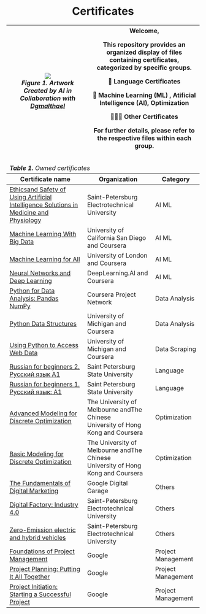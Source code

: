 <div>
 <h1 align="center"> Certificates</h1>
  
<table><thead>
  <tr>
    <th><img src="https://github.com/Dgmalthael/Certificates/assets/85357861/29b31ad3-8785-4a47-a067-edd909609e3a" > </br> <i><b>Figure 1.</b> Artwork Created by AI in Collaboration with  <a href="https://github.com/Dgmalthael" target="_blank" rel="noopener noreferrer">Dgmalthael</a> </i></th>
    <th>Welcome,

  This repository provides an organized display of files containing certificates, categorized by specific groups.

  🙊 Language Certificates

  🤖 Machine Learning (ML) , Atificial Intelligence (AI), Optimization

  👨🏻‍💻 Other Certificates

 For further details, please refer to the respective files within each group.</th>
    
  </tr></thead>

</div>
  




<table><thead>

 <tr>
<td colspan="3"><i><b>Table 1.</b> Owned certificates</i> </td>

  
  <tr>
    <th>Certificate name </th>
    <th>Organization</th>
    <th>Category</th>
  </tr></thead>
<tbody>
  <tr>
    <td><a href="https://github.com/Dgmalthael/Certificates/blob/main/documents/certificate/AINE_Geles%20Ugur%20Can%20Deniz.pdf" target="_blank" rel="noopener noreferrer">Ethicsand Safety of Using Artificial Intelligence Solutions in Medicine and Physiology</a></td>
    <td>Saint-Petersburg Electrotechnical University</td>
    <td>AI  ML </td>
  </tr>
  <tr>
    <td><a href="https://github.com/Dgmalthael/Certificates/blob/main/documents/certificate/BD_Geles%20Ugur%20Can%20Deniz.pdf" target="_blank" rel="noopener noreferrer">Machine Learning With Big Data</a></td>
    <td>University of California San Diego and Coursera</td>
    <td>AI  ML </td>
  </tr>
  <tr>
    <td><a href="https://github.com/Dgmalthael/Certificates/blob/main/documents/certificate/ML_Geles%20Ugur%20Can%20Deniz.pdf" target="_blank" rel="noopener noreferrer">Machine Learning for All</a></td>
    <td>University of London and Coursera</td>
    <td>AI  ML </td>
  </tr>
  <tr>
    <td><a href="https://github.com/Dgmalthael/Certificates/blob/main/documents/certificate/NN_Geles%20Ugur%20Can%20Deniz.pdf" target="_blank" rel="noopener noreferrer">Neural Networks and Deep Learning</a></td>
    <td>DeepLearning.AI and Coursera</td>
    <td>AI  ML </td>
  </tr>
  <tr>
    <td><a href="https://github.com/Dgmalthael/Certificates/blob/main/documents/certificate/GP_Pandas_NumPy_Geles_Ugur_Can_Deniz.pdf" target="_blank" rel="noopener noreferrer">Python for Data Analysis: Pandas NumPy</a></td>
    <td>Coursera Project Network</td>
    <td>Data Analysis</td>
  </tr>
  <tr>
    <td><a href="https://github.com/Dgmalthael/Certificates/blob/main/documents/certificate/PYDT_Geles%20Ugur%20Can%20Deniz.pdf" target="_blank" rel="noopener noreferrer">Python Data Structures</a></td>
    <td>University of Michigan and Coursera </td>
    <td>Data Analysis</td>
  </tr>
  <tr>
    <td><a href="https://github.com/Dgmalthael/Certificates/blob/main/documents/certificate/PYWA_Geles%20Ugur%20Can%20Deniz.pdf" target="_blank" rel="noopener noreferrer">Using Python to Access Web Data</a></td>
    <td>University of Michigan and Coursera </td>
    <td>Data Scraping </td>
  </tr>
  <tr>
    <td><a href="https://github.com/Dgmalthael/Certificates/blob/main/documents/certificate/RU_A1(2)_Geles%20Ugur%20Can%20Deniz.pdf" target="_blank" rel="noopener noreferrer">Russian for beginners 2. Русский язык A1</a></td>
    <td>Saint Petersburg State University</td>
    <td>Language </td>
  </tr>
  <tr>
    <td><a href="https://github.com/Dgmalthael/Certificates/blob/main/documents/certificate/RU_A1_Geles%20Ugur%20Can%20Deniz.pdf" target="_blank" rel="noopener noreferrer">Russian for beginners 1. Русский язык: A1</a></td>
    <td>Saint Petersburg State University</td>
    <td>Language </td>
  </tr>
  <tr>
    <td><a href="https://github.com/Dgmalthael/Certificates/blob/main/documents/certificate/AOP_Geles%20Ugur%20Can%20Deniz.pdf" target="_blank" rel="noopener noreferrer">Advanced Modeling for Discrete Optimization</a></td>
    <td>The University of Melbourne andThe Chinese<br>University of Hong Kong and Coursera</td>
    <td>Optimization</td>
  </tr>
  <tr>
    <td><a href="https://github.com/Dgmalthael/Certificates/blob/main/documents/certificate/MOP_Geles%20Ugur%20Can%20Deniz.pdf" target="_blank" rel="noopener noreferrer">Basic Modeling for Discrete Optimization</a></td>
    <td>The University of Melbourne andThe Chinese<br>University of Hong Kong and Coursera</td>
    <td>Optimization</td>
  </tr>
  <tr>
    <td><a href="https://github.com/Dgmalthael/Certificates/blob/main/documents/certificate/BM_Geles%20Ugur%20Can%20Deniz.pdf" target="_blank" rel="noopener noreferrer">The Fundamentals of Digital Marketing</a></td>
    <td>Google Digital Garage</td>
    <td>Others</td>
  </tr>
  <tr>
    <td><a href="https://github.com/Dgmalthael/Certificates/blob/main/documents/certificate/DF_Geles%20Ugur%20Can%20Deniz.pdf" target="_blank" rel="noopener noreferrer">Digital Factory: Industry 4.0</a></td>
    <td>Saint-Petersburg Electrotechnical University</td>
    <td>Others</td>
  </tr>
  <tr>
    <td><a href="https://github.com/Dgmalthael/Certificates/blob/main/documents/certificate/ZE_Geles%20Ugur%20Can%20Deniz.pdf" target="_blank" rel="noopener noreferrer">Zero-Emission electric and hybrid vehicles</a></td>
    <td>Saint-Petersburg Electrotechnical University</td>
    <td>Others</td>
  </tr>
  <tr>
    <td><a href="https://github.com/Dgmalthael/Certificates/blob/main/documents/certificate/PMF_Geles%20Ugur%20Can%20Deniz.pdf" target="_blank" rel="noopener noreferrer">Foundations of Project Management</a></td>
    <td>Google</td>
    <td>Project Management</td>
  </tr>
  <tr>
    <td><a href="https://github.com/Dgmalthael/Certificates/blob/main/documents/certificate/PMP_Geles%20Ugur%20Can%20Deniz.pdf" target="_blank" rel="noopener noreferrer">Project Planning: Putting It All Together</a></td>
    <td>Google</td>
    <td>Project Management</td>
  </tr>
  <tr>
    <td><a href="https://github.com/Dgmalthael/Certificates/blob/main/documents/certificate/PMP_Geles%20Ugur%20Can%20Deniz.pdf" target="_blank" rel="noopener noreferrer">Project Initiation: Starting a Successful Project</a></td>
    <td>Google</td>
    <td>Project Management</td>
  </tr>

</tbody></table>
